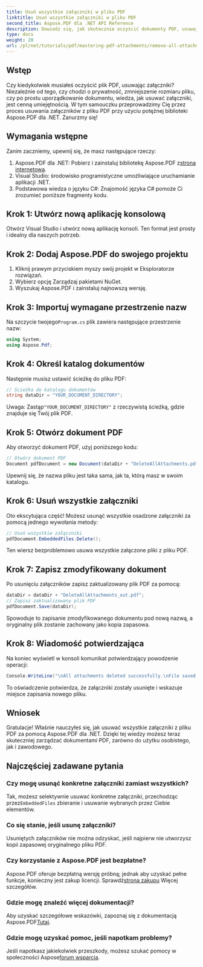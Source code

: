 ```yaml
---
title: Usuń wszystkie załączniki w pliku PDF
linktitle: Usuń wszystkie załączniki w pliku PDF
second_title: Aspose.PDF dla .NET API Reference
description: Dowiedz się, jak skutecznie oczyścić dokumenty PDF, usuwając wszystkie załączniki za pomocą biblioteki Aspose.PDF dla .NET. Ten samouczek krok po kroku obejmuje wszystko, od konfiguracji do wykonania.
type: docs
weight: 20
url: /pl/net/tutorials/pdf/mastering-pdf-attachments/remove-all-attachments/
---
```

## Wstęp

Czy kiedykolwiek musiałeś oczyścić plik PDF, usuwając załączniki? Niezależnie od tego, czy chodzi o prywatność, zmniejszenie rozmiaru pliku, czy po prostu uporządkowanie dokumentu, wiedza, jak usuwać załączniki, jest cenną umiejętnością. W tym samouczku przeprowadzimy Cię przez proces usuwania załączników z pliku PDF przy użyciu potężnej biblioteki Aspose.PDF dla .NET. Zanurzmy się!

## Wymagania wstępne

Zanim zaczniemy, upewnij się, że masz następujące rzeczy:

1.  Aspose.PDF dla .NET: Pobierz i zainstaluj bibliotekę Aspose.PDF z[strona internetowa](https://releases.aspose.com/pdf/net/).
2. Visual Studio: środowisko programistyczne umożliwiające uruchamianie aplikacji .NET.
3. Podstawowa wiedza o języku C#: Znajomość języka C# pomoże Ci zrozumieć poniższe fragmenty kodu.

## Krok 1: Utwórz nową aplikację konsolową

Otwórz Visual Studio i utwórz nową aplikację konsoli. Ten format jest prosty i idealny dla naszych potrzeb.

## Krok 2: Dodaj Aspose.PDF do swojego projektu

1. Kliknij prawym przyciskiem myszy swój projekt w Eksploratorze rozwiązań.
2. Wybierz opcję Zarządzaj pakietami NuGet.
3. Wyszukaj Aspose.PDF i zainstaluj najnowszą wersję.

## Krok 3: Importuj wymagane przestrzenie nazw

 Na szczycie twojego`Program.cs` plik zawiera następujące przestrzenie nazw:

```csharp
using System;
using Aspose.Pdf;
```

## Krok 4: Określ katalog dokumentów

Następnie musisz ustawić ścieżkę do pliku PDF:

```csharp
// Ścieżka do katalogu dokumentów
string dataDir = "YOUR_DOCUMENT_DIRECTORY";
```

 Uwaga: Zastąp`"YOUR_DOCUMENT_DIRECTORY"` z rzeczywistą ścieżką, gdzie znajduje się Twój plik PDF.

## Krok 5: Otwórz dokument PDF

Aby otworzyć dokument PDF, użyj poniższego kodu:

```csharp
// Otwórz dokument PDF
Document pdfDocument = new Document(dataDir + "DeleteAllAttachments.pdf");
```

Upewnij się, że nazwa pliku jest taka sama, jak ta, którą masz w swoim katalogu.

## Krok 6: Usuń wszystkie załączniki

Oto ekscytująca część! Możesz usunąć wszystkie osadzone załączniki za pomocą jednego wywołania metody:

```csharp
// Usuń wszystkie załączniki
pdfDocument.EmbeddedFiles.Delete();
```

Ten wiersz bezproblemowo usuwa wszystkie załączone pliki z pliku PDF.

## Krok 7: Zapisz zmodyfikowany dokument

Po usunięciu załączników zapisz zaktualizowany plik PDF za pomocą:

```csharp
dataDir = dataDir + "DeleteAllAttachments_out.pdf";
// Zapisz zaktualizowany plik PDF
pdfDocument.Save(dataDir);
```

Spowoduje to zapisanie zmodyfikowanego dokumentu pod nową nazwą, a oryginalny plik zostanie zachowany jako kopia zapasowa.

## Krok 8: Wiadomość potwierdzająca

Na koniec wyświetl w konsoli komunikat potwierdzający powodzenie operacji:

```csharp
Console.WriteLine("\nAll attachments deleted successfully.\nFile saved at " + dataDir);
```

To oświadczenie potwierdza, że załączniki zostały usunięte i wskazuje miejsce zapisania nowego pliku.

## Wniosek

Gratulacje! Właśnie nauczyłeś się, jak usuwać wszystkie załączniki z pliku PDF za pomocą Aspose.PDF dla .NET. Dzięki tej wiedzy możesz teraz skuteczniej zarządzać dokumentami PDF, zarówno do użytku osobistego, jak i zawodowego.

## Najczęściej zadawane pytania

### Czy mogę usunąć konkretne załączniki zamiast wszystkich?
 Tak, możesz selektywnie usuwać konkretne załączniki, przechodząc przez`EmbeddedFiles` zbieranie i usuwanie wybranych przez Ciebie elementów.

### Co się stanie, jeśli usunę załączniki?
Usuniętych załączników nie można odzyskać, jeśli najpierw nie utworzysz kopii zapasowej oryginalnego pliku PDF.

### Czy korzystanie z Aspose.PDF jest bezpłatne?
 Aspose.PDF oferuje bezpłatną wersję próbną; jednak aby uzyskać pełne funkcje, konieczny jest zakup licencji. Sprawdź[strona zakupu](https://purchase.aspose.com/buy) Więcej szczegółów.

### Gdzie mogę znaleźć więcej dokumentacji?
 Aby uzyskać szczegółowe wskazówki, zapoznaj się z dokumentacją Aspose.PDF[Tutaj](https://reference.aspose.com/pdf/net/).

### Gdzie mogę uzyskać pomoc, jeśli napotkam problemy?
 Jeśli napotkasz jakiekolwiek przeszkody, możesz szukać pomocy w społeczności Aspose[forum wsparcia](https://forum.aspose.com/c/pdf/10).